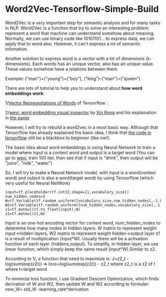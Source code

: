 # Word2Vec-Tensorflow-Simple-Build

Word2Vec is a very important step for semantic analysis and for many tasks in NLP. 
Word2Vec is a function that try to solve an interesting problem: represent a word that machine can understand somehow about meaning. Normally, we can use binary code like 10101101... to express data, we can apply that to word also. However, it can't express a lot of semantic infomation.

Another solution to express word is a vector with a lot of dimensions (k-dimensions). Each words has an unique vector, also has an unique value. These values somehow have a relations between them. 

Example: ("man")+("young")=("boy"), ("king")-("man")=("queen")  

There are lots of tutorial to help you to understand about __how word embeddings work__:

1/[Vector Representations of Words](https://www.tensorflow.org/versions/r0.12/tutorials/word2vec/index.html) of Tensorflow :

2/[wevi: word embedding visual inspector](https://ronxin.github.io/wevi/) by [Xin Rong](http://www-personal.umich.edu/~ronxin/) and his explaination in [the paper](http://www-personal.umich.edu/~ronxin/pdf/w2vexp.pdf) 

However, I will try to rebuild a word2vec in a most basic way. Although that Tensorflow has already explained the basic idea, I think that [the code in tensorflow](https://github.com/tensorflow/tensorflow/blob/r0.12/tensorflow/examples/tutorials/word2vec/word2vec_basic.py) still be a blackbox to beginner (like me!).

The basic idea about word embeddings is using Neural Network to train a model where input is a context word and output is a target word (You can go to [wevi](https://ronxin.github.io/wevi/), train 100 iter, than see that if input is "drink", then output will be "juice", "milk", "water")

So, I will try to make a Neural Network model, with input is a word(context word) and output is also a word(target word) by using Tensorflow (which very useful for Neural NetWork)

    input=tf.placeholder(tf.int32,shape=[1,vocabulary_size])
    num_hidden_nodes=3
    W=tf.Variable(tf.random_uniform([vocabulary_size,num_hidden_nodes],-1.0,1.0,seed=5))
    W2=tf.Variable(tf.random_uniform([num_hidden_nodes,vocabulary_size],-1.0,1.0,seed=1))
    z1=tf.matmul(tf.to_float(input),W)
    z2=tf.matmul(z1,W2
Input is an one-hot encoding vector for context word, num_hidden_nodes to determine how many nodes in hidden layers. W matrix to represent weight input->hidden layers, W2 matrix to represent weight hidden->output layer
z1 is a result of multiplication (input\*W).
Usually there will be a activation function of each layer (hiddens,output). To simplify, in hidden layer, we use linear function, which simply keep the same result (input\*W).Similar to z2. 

According to 1/, a function that need to maximize is: J=z2_t - log(sum(exp(z2))) => loss=log(sum(exp(z2))) - z2_t where z2_t is a z2 of t where t=target word

To minimize loss function, I use Gradient Descent Optimization, which finds derivation of W and W2, then update W and W2 according to formular: new_W= old_W -learning_rate\*derivation

